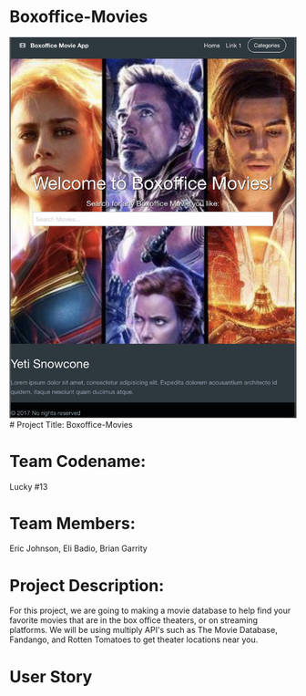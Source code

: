 # Boxoffice-Movies
<img src="assets/images/Screen Shot 2020-09-12 at 10.43.42 PM.png">
# Project Title:
Boxoffice-Movies

# Team Codename:
Lucky #13

# Team Members:
Eric Johnson, Eli Badio, Brian Garrity 

# Project Description:
For this project, we are going to making a movie database to help find your favorite movies that are in the box office theaters, or on streaming platforms. We will be using multiply API's such as The Movie Database, Fandango, and Rotten Tomatoes to get theater locations near you. 

# User Story 


